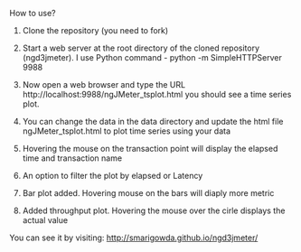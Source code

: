 How to use?

1. Clone the repository (you need to fork)

2. Start a web server at the root directory of the cloned repository (ngd3jmeter). I use Python command - python -m SimpleHTTPServer 9988

3. Now open a web browser and type the URL http://localhost:9988/ngJMeter_tsplot.html you should see a time series plot.

4. You can change the data in the data directory and update the html file ngJMeter_tsplot.html to plot time series using your data

5. Hovering the mouse on the transaction point will display the elapsed time and transaction name

6. An option to filter the plot by elapsed or Latency 

7. Bar plot added. Hovering mouse on the bars will diaply more metric

8. Added throughput plot. Hovering the mouse over the cirle displays the actual value

You can see it by visiting: http://smarigowda.github.io/ngd3jmeter/
    
